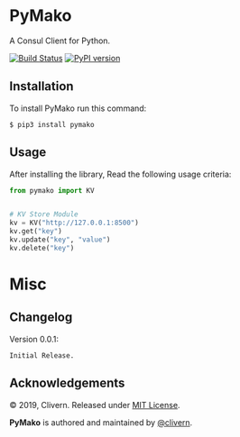PyMako
======

A Consul Client for Python.

[![Build Status](https://travis-ci.org/Clivern/PyMako.svg?branch=master)](https://travis-ci.org/Clivern/PyMako)
[![PyPI version](https://badge.fury.io/py/pymako.svg)](https://badge.fury.io/py/pymako)

Installation
------------
To install PyMako run this command:
```
$ pip3 install pymako
```

Usage
-----
After installing the library, Read the following usage criteria:

```python
from pymako import KV


# KV Store Module
kv = KV("http://127.0.0.1:8500")
kv.get("key")
kv.update("key", "value")
kv.delete("key")
```

Misc
====

Changelog
---------

Version 0.0.1:
```
Initial Release.
```

Acknowledgements
----------------

© 2019, Clivern. Released under [MIT License](https://opensource.org/licenses/mit-license.php).

**PyMako** is authored and maintained by [@clivern](http://github.com/clivern).
